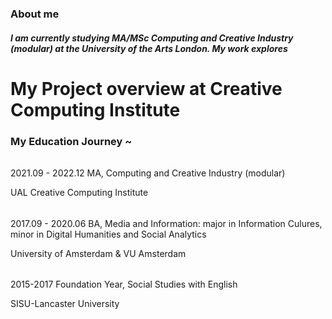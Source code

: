 ### About me 
##### I am currently studying MA/MSc Computing and Creative Industry (modular) at the University of the Arts London. My work explores 

# My Project overview at Creative Computing Institute 








### My Education Journey ~  
###### 
2021.09 - 2022.12 MA, Computing and Creative Industry (modular)

UAL Creative Computing Institute
###### 
2017.09 - 2020.06 BA, Media and Information: major in Information Culures, minor in Digital Humanities and Social Analytics 

University of Amsterdam & VU Amsterdam
###### 
2015-2017 Foundation Year, Social Studies with English

SISU-Lancaster University
